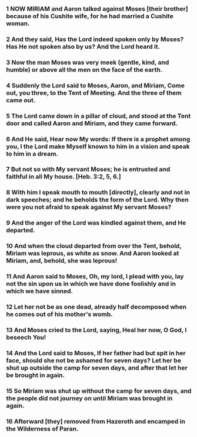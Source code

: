 ### 1 NOW MIRIAM and Aaron talked against Moses [their brother] because of his Cushite wife, for he had married a Cushite woman.
### 2 And they said, Has the Lord indeed spoken only by Moses? Has He not spoken also by us? And the Lord heard it.
### 3 Now the man Moses was very meek (gentle, kind, and humble) or above all the men on the face of the earth.
### 4 Suddenly the Lord said to Moses, Aaron, and Miriam, Come out, you three, to the Tent of Meeting. And the three of them came out.
### 5 The Lord came down in a pillar of cloud, and stood at the Tent door and called Aaron and Miriam, and they came forward.
### 6 And He said, Hear now My words: If there is a prophet among you, I the Lord make Myself known to him in a vision and speak to him in a dream.
### 7 But not so with My servant Moses; he is entrusted and faithful in all My house. [Heb. 3:2, 5, 6.]
### 8 With him I speak mouth to mouth [directly], clearly and not in dark speeches; and he beholds the form of the Lord. Why then were you not afraid to speak against My servant Moses?
### 9 And the anger of the Lord was kindled against them, and He departed.
### 10 And when the cloud departed from over the Tent, behold, Miriam was leprous, as white as snow. And Aaron looked at Miriam, and, behold, she was leprous!
### 11 And Aaron said to Moses, Oh, my lord, I plead with you, lay not the sin upon us in which we have done foolishly and in which we have sinned.
### 12 Let her not be as one dead, already half decomposed when he comes out of his mother's womb.
### 13 And Moses cried to the Lord, saying, Heal her now, O God, I beseech You!
### 14 And the Lord said to Moses, If her father had but spit in her face, should she not be ashamed for seven days? Let her be shut up outside the camp for seven days, and after that let her be brought in again.
### 15 So Miriam was shut up without the camp for seven days, and the people did not journey on until Miriam was brought in again.
### 16 Afterward [they] removed from Hazeroth and encamped in the Wilderness of Paran.